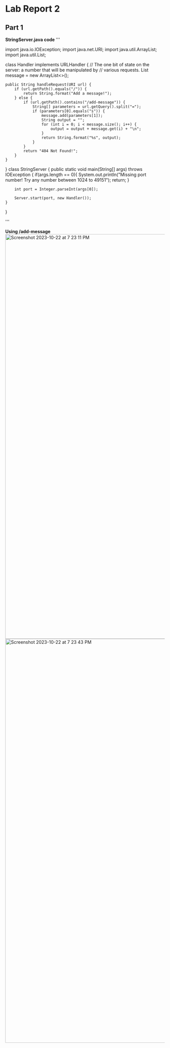 # Lab Report 2

## Part 1

**StringServer.java code**
'''

import java.io.IOException;
import java.net.URI;
import java.util.ArrayList;
import java.util.List;

class Handler implements URLHandler {
    // The one bit of state on the server: a number that will be manipulated by
    // various requests.
    List<String> message = new ArrayList<>();

    public String handleRequest(URI url) {
        if (url.getPath().equals("/")) {
            return String.format("Add a message!");
        } else {
            if (url.getPath().contains("/add-message")) {
                String[] parameters = url.getQuery().split("=");
                if (parameters[0].equals("s")) {
                    message.add(parameters[1]);
                    String output = "";
                    for (int i = 0; i < message.size(); i++) {
                        output = output + message.get(i) + "\n";
                    }
                    return String.format("%s", output);
                }
            }
            return "404 Not Found!";
        }
    }
}
class StringServer {
    public static void main(String[] args) throws IOException {
        if(args.length == 0){
            System.out.println("Missing port number! Try any number between 1024 to 49151");
            return;
        }

        int port = Integer.parseInt(args[0]);

        Server.start(port, new Handler());
    }
}

'''

**Using /add-message**
<img width="1280" alt="Screenshot 2023-10-22 at 7 23 11 PM" src="https://github.com/tumale/cse15l-lab-reports/assets/90641843/e5e8080f-694e-4d2c-9c84-251fa73df7d6">
<img width="1278" alt="Screenshot 2023-10-22 at 7 23 43 PM" src="https://github.com/tumale/cse15l-lab-reports/assets/90641843/cf5315f0-f4f0-4ae2-a24c-78e13fa39b02">
